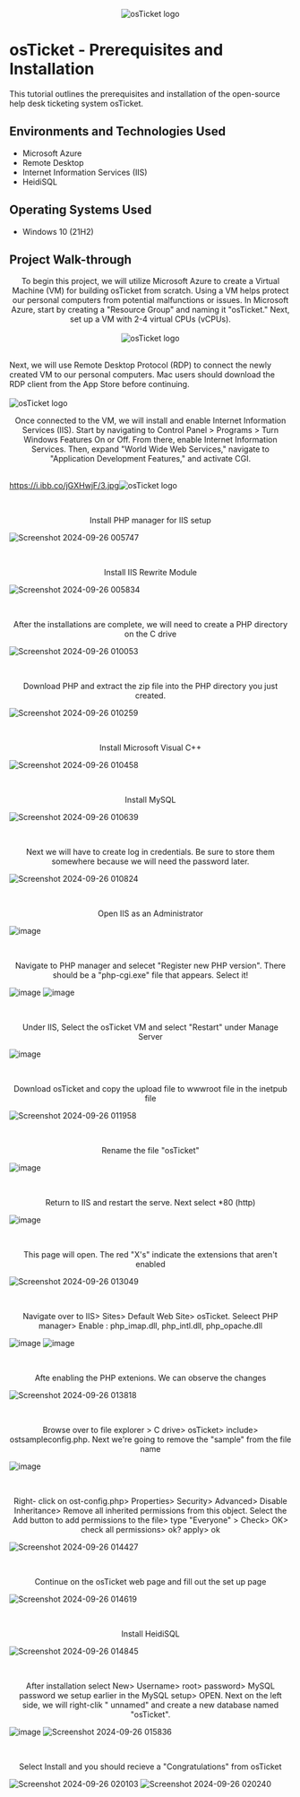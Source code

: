 <p align="center">
<img src="https://i.imgur.com/Clzj7Xs.png" alt="osTicket logo"/>
</p>

<h1>osTicket - Prerequisites and Installation</h1>
This tutorial outlines the prerequisites and installation of the open-source help desk ticketing system osTicket.<br />


<h2>Environments and Technologies Used</h2>

- Microsoft Azure 
- Remote Desktop
- Internet Information Services (IIS)
- HeidiSQL

<h2>Operating Systems Used </h2>

- Windows 10</b> (21H2)

<h2>Project Walk-through</h2>

<p align="center">
To begin this project, we will utilize Microsoft Azure to create a Virtual Machine (VM) for building osTicket from scratch. Using a VM helps protect our personal computers from potential malfunctions or issues. In Microsoft Azure, start by creating a "Resource Group" and naming it "osTicket." Next, set up a VM with 2-4 virtual CPUs (vCPUs).
<br/>
<br/>
<img src="https://i.ibb.co/C9Mjwwp/1.jpg" alt="osTicket logo"/>

<br/>
<br/>


<p align="cneter">
Next, we will use Remote Desktop Protocol (RDP) to connect the newly created VM to our personal computers. Mac users should download the RDP client from the App Store before continuing.<br/>
<br/>

<img src="https://i.ibb.co/TqKgsPk/2.jpg" alt="osTicket logo"/>

<br/>

<p align="center"> 
Once connected to the VM, we will install and enable Internet Information Services (IIS). Start by navigating to Control Panel > Programs > Turn Windows Features On or Off. From there, enable Internet Information Services. Then, expand "World Wide Web Services," navigate to "Application Development Features," and activate CGI.
<br/>
<br/>
 
https://i.ibb.co/jGXHwjF/3.jpg<img src="https://i.ibb.co/jGXHwjF/3.jpg" alt="osTicket logo"/>


<br/>

<p align="center"> 
Install PHP manager for IIS setup 
<br/>

![Screenshot 2024-09-26 005747](https://github.com/user-attachments/assets/ce927ca7-6eaf-4ea9-97ff-052664a5b0c6)

<br/>

<p align="center">
Install IIS Rewrite Module
<br/>

![Screenshot 2024-09-26 005834](https://github.com/user-attachments/assets/4b261216-fd0c-49f8-bc05-18c3e526934f)

<br/>

<p align="center">
After the installations are complete, we will need to create a PHP directory on the C drive
<br/>

![Screenshot 2024-09-26 010053](https://github.com/user-attachments/assets/dd313999-6911-4807-a196-592d1c6ddfcc)

<br/>

<p align="center">
Download PHP and extract the zip file into the PHP directory you just created.
<br/>

![Screenshot 2024-09-26 010259](https://github.com/user-attachments/assets/f8dcdf73-c9cd-4819-a9d9-b5c09494399f)

<br/>

<p align="center">
Install Microsoft Visual C++
<br/>

![Screenshot 2024-09-26 010458](https://github.com/user-attachments/assets/1323af5f-e106-41e0-997d-a2544739de75)

<br/>

<p align="center">
Install MySQL
<br/>

![Screenshot 2024-09-26 010639](https://github.com/user-attachments/assets/a08c80d2-4053-46f5-a080-6257e87edc08)

<br/>

<p align="center">
Next we will have to create log in credentials. Be sure to store them somewhere because we will need the password later. 
<br/>

![Screenshot 2024-09-26 010824](https://github.com/user-attachments/assets/19f51d9d-2b20-4efe-961f-a3b5ff912f3c)

<br/>

<p align="center">
Open IIS as an Administrator 
<br/>

![image](https://github.com/user-attachments/assets/efd7af45-3c05-494f-af82-98b472bba129)

<br/>

<p align="center">
Navigate to PHP manager and selecet "Register new PHP version". There should be a "php-cgi.exe" file that appears. Select it!
<br/>

![image](https://github.com/user-attachments/assets/ee50cd90-89c6-40ce-84af-1bc337df06b8)
![image](https://github.com/user-attachments/assets/074f53a0-7f60-43bf-8dd0-c70aa5d74822)

<br/>

<p align="center">
 Under IIS, Select the osTicket VM and select "Restart" under Manage Server
<br/>

![image](https://github.com/user-attachments/assets/c0902483-0b3b-4f8a-9049-3d66a1691f9e)

<br/>

<p align="center">
Download osTicket and copy the upload file to wwwroot file in the inetpub file
<br/>

![Screenshot 2024-09-26 011958](https://github.com/user-attachments/assets/f9feb4f2-4317-4219-87ed-3b06aee7ce46)

<br/>

<p align="center">
Rename the file "osTicket"
<br/>

![image](https://github.com/user-attachments/assets/0bb767f9-84ea-4a36-b8a9-0c2b68793298)

<br/>

<p align="center">
Return to IIS and restart the serve. Next select *80 (http) 
<br/>

![image](https://github.com/user-attachments/assets/205c2ef6-f94b-4d3e-8b34-ce95539a08f4)

<br/>

<p align="center">
This page will open. The red "X's" indicate the extensions that aren't enabled 
<br/>

![Screenshot 2024-09-26 013049](https://github.com/user-attachments/assets/8f0ccf2e-aca3-4766-9f11-52fae724d724)

<br/>

<p align="center">
Navigate over to IIS> Sites> Default Web Site> osTicket. Seleect PHP manager> Enable : php_imap.dll, php_intl.dll, php_opache.dll
<br/>

![image](https://github.com/user-attachments/assets/2952e9f2-055a-4207-b1a7-3e9506f99c7f)
![image](https://github.com/user-attachments/assets/300e0670-3d41-430e-8554-8e3bba62fcc3)

<br/>

<p align="center">
Afte enabling the PHP extenions. We can observe the changes 
<br/>

![Screenshot 2024-09-26 013818](https://github.com/user-attachments/assets/da0a12f9-1c65-45ce-8c58-bfc720df4983)

<br/>

<p align="center">
Browse over to file explorer > C drive> osTicket> include> ostsampleconfig.php. Next we're going to remove the "sample" from the file name
<br/>

![image](https://github.com/user-attachments/assets/09d8a0db-0dc3-4176-bb08-3da861dc30c5)

<br/> 

<p align="center">
Right- click on ost-config.php> Properties> Security> Advanced> Disable Inheritance> Remove all inherited permissions from this object. Select the Add button to add permissions to the file> type "Everyone" > Check> OK> check all permissions> ok? apply> ok
<br/>

![Screenshot 2024-09-26 014427](https://github.com/user-attachments/assets/d659e04a-8f75-445a-94ba-8ddcce07f08e)

<br/>

<p align="center">
Continue on the osTicket web page and fill out the set up page
<br/>

![Screenshot 2024-09-26 014619](https://github.com/user-attachments/assets/8477c6d0-1f99-4078-8a7f-46ad8cdd7464)

<br/>

<p align="center"> 
Install HeidiSQL
<br/>

![Screenshot 2024-09-26 014845](https://github.com/user-attachments/assets/ca330376-a685-42c6-96c5-a3cb88106bf0)

<br/>

<p align="center"> 
After installation select New> Username> root> password> MySQL password we setup earlier in the MySQL setup> OPEN. Next on the left side, we will right-clik " unnamed" and create a new database named "osTicket". 
<br/>
  
![image](https://github.com/user-attachments/assets/dca9c043-e43a-4420-bd56-56162a5f895c)
![Screenshot 2024-09-26 015836](https://github.com/user-attachments/assets/1b151c48-2c59-49ee-a61e-3fc11b46bd4a)

<br/>

<p align="center">
Select Install and you should recieve a "Congratulations" from osTicket
<br/>

![Screenshot 2024-09-26 020103](https://github.com/user-attachments/assets/5a45773f-6dec-487f-907f-b23901c8db1b)
![Screenshot 2024-09-26 020240](https://github.com/user-attachments/assets/ad08dafe-fe27-4758-bea5-6d26168610d5)



